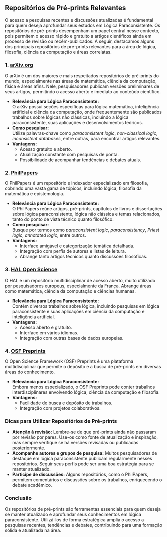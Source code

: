 
## Repositórios de Pré-prints Relevantes

O acesso a pesquisas recentes e discussões atualizadas é fundamental para quem deseja aprofundar seus estudos em Lógica Paraconsistente. Os repositórios de pré-prints desempenham um papel central nesse contexto, pois permitem o acesso rápido e gratuito a artigos científicos ainda em processo de revisão ou recém-publicados. A seguir, destacamos alguns dos principais repositórios de pré-prints relevantes para a área de lógica, filosofia, ciência da computação e áreas correlatas.

### 1. [arXiv.org](https://arxiv.org/)

O arXiv é um dos maiores e mais respeitados repositórios de pré-prints do mundo, especialmente nas áreas de matemática, ciência da computação, física e áreas afins. Nele, pesquisadores publicam versões preliminares de seus artigos, permitindo o acesso aberto e imediato ao conteúdo científico.

- **Relevância para Lógica Paraconsistente:**  
  O arXiv possui seções específicas para lógica matemática, inteligência artificial e ciência da computação, onde frequentemente são publicados trabalhos sobre lógicas não clássicas, incluindo a lógica paraconsistente, suas aplicações e desenvolvimentos teóricos.
- **Como pesquisar:**  
  Utilize palavras-chave como *paraconsistent logic*, *non-classical logic*, *inconsistent databases*, entre outras, para encontrar artigos relevantes.
- **Vantagens:**  
  - Acesso gratuito e aberto.
  - Atualização constante com pesquisas de ponta.
  - Possibilidade de acompanhar tendências e debates atuais.

### 2. [PhilPapers](https://philpapers.org/)

O PhilPapers é um repositório e indexador especializado em filosofia, cobrindo uma vasta gama de tópicos, incluindo lógica, filosofia da matemática e epistemologia.

- **Relevância para Lógica Paraconsistente:**  
  O PhilPapers reúne artigos, pré-prints, capítulos de livros e dissertações sobre lógica paraconsistente, lógica não clássica e temas relacionados, tanto do ponto de vista técnico quanto filosófico.
- **Como pesquisar:**  
  Busque por termos como *paraconsistent logic*, *paraconsistency*, *Priest logic*, *annotated logic*, entre outros.
- **Vantagens:**  
  - Interface amigável e categorização temática detalhada.
  - Integração com perfis de autores e listas de leitura.
  - Abrange tanto artigos técnicos quanto discussões filosóficas.

### 3. [HAL Open Science](https://hal.science/)

O HAL é um repositório multidisciplinar de acesso aberto, muito utilizado por pesquisadores europeus, especialmente da França. Abrange áreas como matemática, ciência da computação e ciências humanas.

- **Relevância para Lógica Paraconsistente:**  
  Contém diversos trabalhos sobre lógica, incluindo pesquisas em lógica paraconsistente e suas aplicações em ciência da computação e inteligência artificial.
- **Vantagens:**  
  - Acesso aberto e gratuito.
  - Interface em vários idiomas.
  - Integração com outras bases de dados europeias.

### 4. [OSF Preprints](https://osf.io/preprints/)

O Open Science Framework (OSF) Preprints é uma plataforma multidisciplinar que permite o depósito e a busca de pré-prints em diversas áreas do conhecimento.

- **Relevância para Lógica Paraconsistente:**  
  Embora menos especializado, o OSF Preprints pode conter trabalhos interdisciplinares envolvendo lógica, ciência da computação e filosofia.
- **Vantagens:**  
  - Facilidade de busca e depósito de trabalhos.
  - Integração com projetos colaborativos.



### Dicas para Utilizar Repositórios de Pré-prints

- **Atenção à revisão:** Lembre-se de que pré-prints ainda não passaram por revisão por pares. Use-os como fonte de atualização e inspiração, mas sempre verifique se há versões revisadas ou publicadas posteriormente.
- **Acompanhe autores e grupos de pesquisa:** Muitos pesquisadores de destaque em lógica paraconsistente publicam regularmente nesses repositórios. Seguir seus perfis pode ser uma boa estratégia para se manter atualizado.
- **Participe de discussões:** Alguns repositórios, como o PhilPapers, permitem comentários e discussões sobre os trabalhos, enriquecendo o debate acadêmico.



### Conclusão

Os repositórios de pré-prints são ferramentas essenciais para quem deseja se manter atualizado e aprofundar seus conhecimentos em lógica paraconsistente. Utilizá-los de forma estratégica amplia o acesso a pesquisas recentes, tendências e debates, contribuindo para uma formação sólida e atualizada na área.


